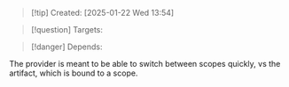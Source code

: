 
>[!tip] Created: [2025-01-22 Wed 13:54]

>[!question] Targets: 

>[!danger] Depends: 

The provider is meant to be able to switch between scopes quickly, vs the artifact, which is bound to a scope.